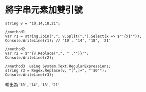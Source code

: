 # 將字串元素加雙引號


`string v = "10,14,18,21";`

```CSharp
//method1
var r1 = string.Join(",", v.Split(",").Select(x => $"'{x}'"));
Console.WriteLine(r1); // '10', '14', '18', '21'

//method2
var r2 = $"'{v.Replace(",", "','")}'";
Console.WriteLine(r2);

//method3  using System.Text.RegularExpressions; 
string r3 = Regex.Replace(v, "[^,]+", "'$0'");
Console.WriteLine(r3);
```  

輸出為`'10','14','18','21'`
